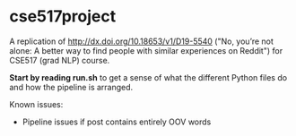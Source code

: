 # cse517project
A replication of http://dx.doi.org/10.18653/v1/D19-5540 ("No, you’re not alone: A better way to find people with similar experiences on Reddit") for CSE517 (grad NLP) course.

**Start by reading run.sh** to get a sense of what the different Python files do and how the pipeline is arranged.

Known issues:
- Pipeline issues if post contains entirely OOV words
